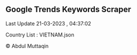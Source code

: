 

## Google Trends Keywords Scraper 
 
Last Update 21-03-2023 , 04:37:02

Country List :
VIETNAM.json



© Abdul Muttaqin 
